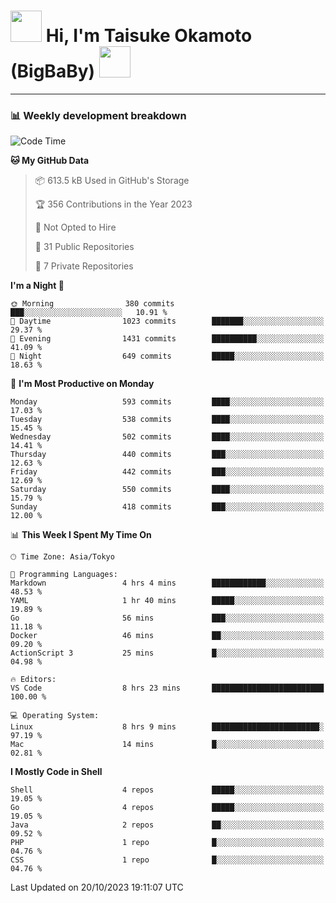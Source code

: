 <!-- Title -->
<h1>
    <img src="https://media.tenor.com/TlyRveJkgo4AAAAi/cloud-cloud-strife.gif" width="50"/> 
    Hi, I'm Taisuke Okamoto (BigBaBy) 
    <img src="https://media.tenor.com/TlyRveJkgo4AAAAi/cloud-cloud-strife.gif" width="50"/>
</h1>

---

<h3> 📊 Weekly development breakdown </h3>
<!-- waka-readme-stats -->

<!--START_SECTION:waka-->
![Code Time](http://img.shields.io/badge/Code%20Time-1%2C640%20hrs%2034%20mins-blue)

**🐱 My GitHub Data** 

> 📦 613.5 kB Used in GitHub's Storage 
 > 
> 🏆 356 Contributions in the Year 2023
 > 
> 🚫 Not Opted to Hire
 > 
> 📜 31 Public Repositories 
 > 
> 🔑 7 Private Repositories 
 > 
**I'm a Night 🦉** 

```text
🌞 Morning                380 commits         ███░░░░░░░░░░░░░░░░░░░░░░   10.91 % 
🌆 Daytime                1023 commits        ███████░░░░░░░░░░░░░░░░░░   29.37 % 
🌃 Evening                1431 commits        ██████████░░░░░░░░░░░░░░░   41.09 % 
🌙 Night                  649 commits         █████░░░░░░░░░░░░░░░░░░░░   18.63 % 
```
📅 **I'm Most Productive on Monday** 

```text
Monday                   593 commits         ████░░░░░░░░░░░░░░░░░░░░░   17.03 % 
Tuesday                  538 commits         ████░░░░░░░░░░░░░░░░░░░░░   15.45 % 
Wednesday                502 commits         ████░░░░░░░░░░░░░░░░░░░░░   14.41 % 
Thursday                 440 commits         ███░░░░░░░░░░░░░░░░░░░░░░   12.63 % 
Friday                   442 commits         ███░░░░░░░░░░░░░░░░░░░░░░   12.69 % 
Saturday                 550 commits         ████░░░░░░░░░░░░░░░░░░░░░   15.79 % 
Sunday                   418 commits         ███░░░░░░░░░░░░░░░░░░░░░░   12.00 % 
```


📊 **This Week I Spent My Time On** 

```text
🕑︎ Time Zone: Asia/Tokyo

💬 Programming Languages: 
Markdown                 4 hrs 4 mins        ████████████░░░░░░░░░░░░░   48.53 % 
YAML                     1 hr 40 mins        █████░░░░░░░░░░░░░░░░░░░░   19.89 % 
Go                       56 mins             ███░░░░░░░░░░░░░░░░░░░░░░   11.18 % 
Docker                   46 mins             ██░░░░░░░░░░░░░░░░░░░░░░░   09.20 % 
ActionScript 3           25 mins             █░░░░░░░░░░░░░░░░░░░░░░░░   04.98 % 

🔥 Editors: 
VS Code                  8 hrs 23 mins       █████████████████████████   100.00 % 

💻 Operating System: 
Linux                    8 hrs 9 mins        ████████████████████████░   97.19 % 
Mac                      14 mins             █░░░░░░░░░░░░░░░░░░░░░░░░   02.81 % 
```

**I Mostly Code in Shell** 

```text
Shell                    4 repos             █████░░░░░░░░░░░░░░░░░░░░   19.05 % 
Go                       4 repos             █████░░░░░░░░░░░░░░░░░░░░   19.05 % 
Java                     2 repos             ██░░░░░░░░░░░░░░░░░░░░░░░   09.52 % 
PHP                      1 repo              █░░░░░░░░░░░░░░░░░░░░░░░░   04.76 % 
CSS                      1 repo              █░░░░░░░░░░░░░░░░░░░░░░░░   04.76 % 
```




 Last Updated on 20/10/2023 19:11:07 UTC
<!--END_SECTION:waka-->
